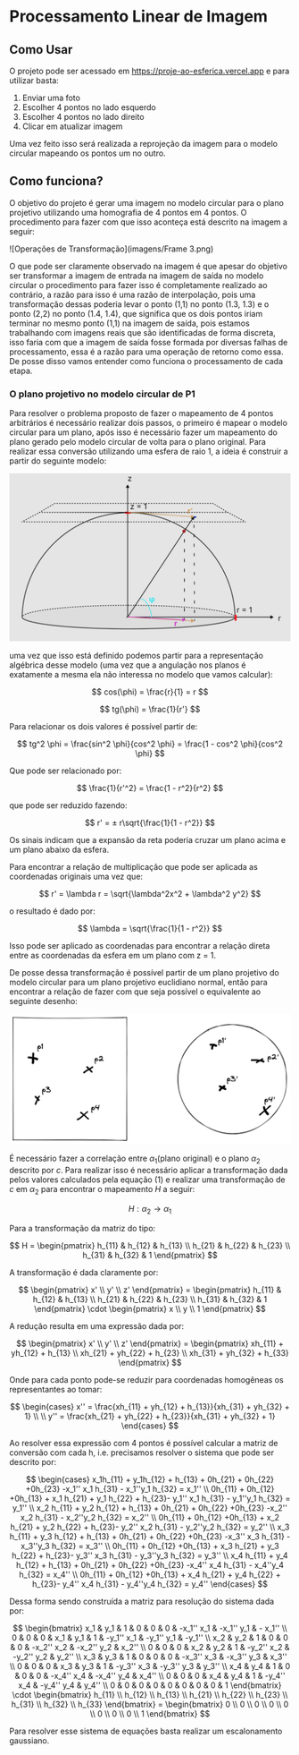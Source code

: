 # Processamento Linear de Imagem

## Como Usar
O projeto pode ser acessado em https://proje-ao-esferica.vercel.app e para utilizar basta:  
1. Enviar uma foto
2. Escolher 4 pontos no lado esquerdo
3. Escolher 4 pontos no lado direito
4. Clicar em atualizar imagem  
  
Uma vez feito isso será realizada a reprojeção da imagem para o modelo circular mapeando os pontos um no outro.  

## Como funciona?  
O objetivo do projeto é gerar uma imagem no modelo circular para o plano projetivo utilizando uma homografia de 4 pontos em 4 pontos. O procedimento para fazer com que isso aconteça está descrito na imagem a seguir:

![Operações de Transformação](imagens/Frame 3.png)

O que pode ser claramente observado na imagem é que apesar do objetivo ser transformar a imagem de entrada na imagem de saída no modelo circular o procedimento para fazer isso é completamente realizado ao contrário, a razão para isso é uma razão de interpolação, pois uma transformação dessas poderia levar o ponto (1,1) no ponto (1.3, 1.3) e o ponto (2,2) no ponto (1.4, 1.4), que significa que os dois pontos iriam terminar no mesmo ponto (1,1) na imagem de saída, pois estamos trabalhando com imagens reais que são identificadas de forma discreta, isso faria com que a imagem de saída fosse formada por diversas falhas de processamento, essa é a razão para uma operação de retorno como essa. De posse disso vamos entender como funciona o processamento de cada etapa.  
  
### O plano projetivo no modelo circular de P1

Para resolver o problema proposto de fazer o mapeamento de 4 pontos arbitrários é necessário realizar dois passos, o primeiro é mapear o modelo circular para um plano, após isso é necessário fazer um mapeamento do plano gerado pelo modelo circular de volta para o plano original. Para realizar essa conversão utilizando uma esfera de raio 1, a ideia é construir a partir do seguinte modelo:

![Modelo Circular](imagens/Untitled.png)

uma vez que isso está definido podemos partir para a representação algébrica desse modelo (uma vez que a angulação nos planos é exatamente a mesma ela não interessa no modelo que vamos calcular):

$$
cos(\phi) = \frac{r}{1} = r
$$

$$
tg(\phi) = \frac{1}{r'}
$$

Para relacionar os dois valores é possível partir de:

$$
tg^2 \phi = \frac{sin^2 \phi}{cos^2 \phi} = \frac{1 - cos^2 \phi}{cos^2 \phi}
$$

Que pode ser relacionado por:

$$
\frac{1}{r'^2} = \frac{1 - r^2}{r^2}
$$

que pode ser reduzido fazendo:

$$
r' = ± r\sqrt{\frac{1}{1 - r^2}}
$$

Os sinais indicam que a expansão da reta poderia cruzar um plano acima e um plano abaixo da esfera.

Para encontrar a relação de multiplicação que pode ser aplicada as coordenadas originais uma vez que:

$$
r' = \lambda r = \sqrt{\lambda^2x^2 + \lambda^2 y^2}
$$

o resultado é dado por:

$$
\lambda = \sqrt{\frac{1}{1 - r^2}}
$$

Isso pode ser aplicado as coordenadas para encontrar a relação direta entre as coordenadas da esfera em um plano com z = 1.

De posse dessa transformação é possível partir de um plano projetivo do modelo circular para um plano projetivo euclidiano normal, então para encontrar a relação de fazer com que seja possível o equivalente ao seguinte desenho:

![Reprojecao](imagens/Untitled%201.png)

É necessário fazer a correlação entre $\alpha_1$(plano original) e o plano $\alpha_2$ descrito por $c$. Para realizar isso é necessário aplicar a transformação dada pelos valores calculados pela equação (1) e realizar uma transformação de $c$ em $\alpha_2$ para encontrar o mapeamento $H$ a seguir:

$$
H: \alpha_2 \rightarrow \alpha_1
$$

Para a transformação da matriz do tipo:

$$
H = \begin{pmatrix}
h_{11} & h_{12} & h_{13} \\
h_{21} & h_{22} & h_{23} \\
h_{31} & h_{32} & 1
\end{pmatrix}
$$

A transformação é dada claramente por:

$$
\begin{pmatrix}
x' \\
y' \\
z'
\end{pmatrix} = \begin{pmatrix}
h_{11} & h_{12} & h_{13} \\
h_{21} & h_{22} & h_{23} \\
h_{31} & h_{32} & 1
\end{pmatrix} \cdot
\begin{pmatrix}
x \\
y \\
1
\end{pmatrix}
$$

A redução resulta em uma expressão dada por:

$$
\begin{pmatrix}
x' \\
y' \\
z'
\end{pmatrix} = \begin{pmatrix}
xh_{11} + yh_{12} + h_{13} \\
xh_{21} + yh_{22} + h_{23} \\
xh_{31} + yh_{32} + h_{33}
\end{pmatrix}
$$

Onde para cada ponto pode-se reduzir para coordenadas homogêneas os representantes ao tomar:

$$
\begin{cases}
x'' = \frac{xh_{11} + yh_{12} + h_{13}}{xh_{31} + yh_{32} + 1} \\
\\
y'' = \frac{xh_{21} + yh_{22} + h_{23}}{xh_{31} + yh_{32} + 1}
\end{cases}
$$

Ao resolver essa expressão com 4 pontos é possível calcular a matriz de conversão com cada h, i.e. precisamos resolver o sistema que pode ser descrito por:

$$
\begin{cases}
x_1h_{11} + y_1h_{12} + h_{13} + 0h_{21} + 0h_{22} +0h_{23} -x_1'' x_1 h_{31} - x_1''y_1 h_{32} = x_1'' \\
0h_{11} + 0h_{12} +0h_{13} + x_1 h_{21} + y_1 h_{22} + h_{23}- y_1'' x_1 h_{31} - y_1''y_1 h_{32} = y_1'' \\
x_2 h_{11} + y_2 h_{12} + h_{13} + 0h_{21} + 0h_{22} +0h_{23} -x_2'' x_2 h_{31} - x_2''y_2 h_{32} = x_2'' \\
0h_{11} + 0h_{12} +0h_{13} + x_2 h_{21} + y_2 h_{22} + h_{23}- y_2'' x_2 h_{31} - y_2''y_2 h_{32} = y_2'' \\
x_3 h_{11} + y_3 h_{12} + h_{13} + 0h_{21} + 0h_{22} +0h_{23} -x_3'' x_3 h_{31} - x_3''y_3 h_{32} = x_3'' \\
0h_{11} + 0h_{12} +0h_{13} + x_3 h_{21} + y_3 h_{22} + h_{23}- y_3'' x_3 h_{31} - y_3''y_3 h_{32} = y_3'' \\
x_4 h_{11} + y_4 h_{12} + h_{13} + 0h_{21} + 0h_{22} +0h_{23} -x_4'' x_4 h_{31} - x_4''y_4 h_{32} = x_4'' \\
0h_{11} + 0h_{12} +0h_{13} + x_4 h_{21} + y_4 h_{22} + h_{23}- y_4'' x_4 h_{31} - y_4''y_4 h_{32} = y_4''
\end{cases}
$$

Dessa forma sendo construída a matriz para resolução do sistema dada por:

$$
\begin{bmatrix}
x_1 & y_1 & 1 & 0 & 0 & 0 & -x_1'' x_1 & -x_1'' y_1 & - x_1'' \\
0 & 0 & 0 & x_1 & y_1 & 1 & -y_1'' x_1 & -y_1'' y_1 & -y_1'' \\
x_2 & y_2 & 1 & 0 & 0 & 0 & -x_2'' x_2 & -x_2'' y_2 & x_2'' \\
0 & 0 & 0 & x_2 & y_2 & 1 & -y_2'' x_2 & -y_2'' y_2 & y_2'' \\
x_3 & y_3 & 1 & 0 & 0 & 0 & -x_3'' x_3 & -x_3'' y_3 & x_3'' \\
0 & 0 & 0 & x_3 & y_3 & 1 & -y_3'' x_3 & -y_3'' y_3 & y_3'' \\
x_4 & y_4 & 1 & 0 & 0 & 0 & -x_4'' x_4 & -x_4'' y_4 & x_4'' \\
0 & 0 & 0 & x_4 & y_4 & 1 & -y_4'' x_4 & -y_4'' y_4  & y_4'' \\
0 & 0 & 0 & 0 & 0 & 0 & 0 & 0 & 1
\end{bmatrix} \cdot \begin{bmatrix}
h_{11} \\
h_{12} \\
h_{13} \\
h_{21} \\
h_{22} \\
h_{23} \\
h_{31} \\
h_{32} \\
h_{33}
\end{bmatrix} = 
\begin{bmatrix}
0 \\
0 \\
0 \\
0 \\
0 \\
0 \\
0 \\
0 \\
1
\end{bmatrix}
$$

Para resolver esse sistema de equações basta realizar um escalonamento gaussiano.
